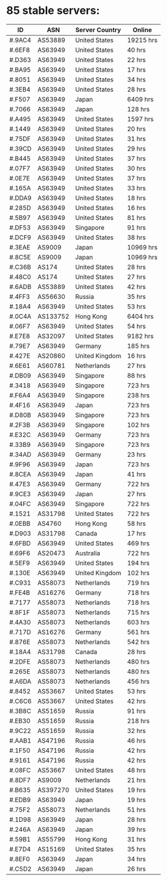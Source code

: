 # 85 stable servers:

| ID | ASN | Server Country | Online |
| ------ | ------ | ------ | ------ |
| #.9AC4 | AS53889 | United States | 19215 hrs |
| #.6EF8 | AS63949 | United States | 40 hrs |
| #.D363 | AS63949 | United States | 22 hrs |
| #.BA95 | AS63949 | United States | 17 hrs |
| #.8051 | AS63949 | United States | 34 hrs |
| #.3EB4 | AS63949 | United States | 28 hrs |
| #.F507 | AS63949 | Japan | 6409 hrs |
| #.7066 | AS63949 | Japan | 128 hrs |
| #.A495 | AS63949 | United States | 1597 hrs |
| #.1449 | AS63949 | United States | 20 hrs |
| #.75DF | AS63949 | United States | 31 hrs |
| #.39CD | AS63949 | United States | 29 hrs |
| #.B445 | AS63949 | United States | 37 hrs |
| #.07F7 | AS63949 | United States | 30 hrs |
| #.0E7E | AS63949 | United States | 37 hrs |
| #.165A | AS63949 | United States | 33 hrs |
| #.DDA9 | AS63949 | United States | 18 hrs |
| #.285D | AS63949 | United States | 16 hrs |
| #.5B97 | AS63949 | United States | 81 hrs |
| #.DF53 | AS63949 | Singapore | 91 hrs |
| #.DCF9 | AS63949 | United States | 38 hrs |
| #.3EAE | AS9009 | Japan | 10969 hrs |
| #.8C5E | AS9009 | Japan | 10969 hrs |
| #.C36B | AS174 | United States | 28 hrs |
| #.48C0 | AS174 | United States | 27 hrs |
| #.6ADB | AS53889 | United States | 42 hrs |
| #.4FF3 | AS56630 | Russia | 35 hrs |
| #.18A4 | AS63949 | United States | 53 hrs |
| #.0C4A | AS133752 | Hong Kong | 6404 hrs |
| #.06F7 | AS63949 | United States | 54 hrs |
| #.E7E8 | AS32097 | United States | 9182 hrs |
| #.79E7 | AS63949 | Germany | 185 hrs |
| #.427E | AS20860 | United Kingdom | 16 hrs |
| #.6E61 | AS60781 | Netherlands | 27 hrs |
| #.DB09 | AS63949 | Singapore | 88 hrs |
| #.3418 | AS63949 | Singapore | 723 hrs |
| #.F6A4 | AS63949 | Singapore | 238 hrs |
| #.4F16 | AS63949 | Japan | 723 hrs |
| #.D80B | AS63949 | Singapore | 723 hrs |
| #.2F3B | AS63949 | Singapore | 102 hrs |
| #.E32C | AS63949 | Germany | 723 hrs |
| #.33B9 | AS63949 | Singapore | 723 hrs |
| #.34AD | AS63949 | Germany | 23 hrs |
| #.9F96 | AS63949 | Japan | 723 hrs |
| #.8CEA | AS63949 | Japan | 41 hrs |
| #.47E3 | AS63949 | Germany | 722 hrs |
| #.9CE3 | AS63949 | Japan | 27 hrs |
| #.04FC | AS63949 | Singapore | 722 hrs |
| #.1521 | AS31798 | United States | 722 hrs |
| #.0EBB | AS4760 | Hong Kong | 58 hrs |
| #.D903 | AS31798 | Canada | 17 hrs |
| #.6FBD | AS63949 | United States | 469 hrs |
| #.69F6 | AS20473 | Australia | 722 hrs |
| #.5EF9 | AS63949 | United States | 194 hrs |
| #.130E | AS63949 | United Kingdom | 102 hrs |
| #.C931 | AS58073 | Netherlands | 719 hrs |
| #.FE4B | AS16276 | Germany | 718 hrs |
| #.7177 | AS58073 | Netherlands | 718 hrs |
| #.8F1F | AS58073 | Netherlands | 715 hrs |
| #.4A30 | AS58073 | Netherlands | 603 hrs |
| #.717D | AS16276 | Germany | 561 hrs |
| #.876E | AS58073 | Netherlands | 542 hrs |
| #.18A4 | AS31798 | Canada | 28 hrs |
| #.2DFE | AS58073 | Netherlands | 480 hrs |
| #.265E | AS58073 | Netherlands | 480 hrs |
| #.A6DA | AS58073 | Netherlands | 456 hrs |
| #.8452 | AS53667 | United States | 53 hrs |
| #.C6C6 | AS53667 | United States | 42 hrs |
| #.3B8C | AS51659 | Russia | 91 hrs |
| #.EB30 | AS51659 | Russia | 218 hrs |
| #.9C22 | AS51659 | Russia | 32 hrs |
| #.AAB1 | AS47196 | Russia | 46 hrs |
| #.1F50 | AS47196 | Russia | 42 hrs |
| #.9161 | AS47196 | Russia | 42 hrs |
| #.08FC | AS53667 | United States | 48 hrs |
| #.8DF7 | AS9009 | Netherlands | 21 hrs |
| #.B635 | AS397270 | United States | 19 hrs |
| #.EDB9 | AS63949 | Japan | 19 hrs |
| #.75F2 | AS58073 | Netherlands | 51 hrs |
| #.1D98 | AS63949 | Japan | 28 hrs |
| #.246A | AS63949 | Japan | 39 hrs |
| #.59B1 | AS55799 | Hong Kong | 31 hrs |
| #.E7D4 | AS15169 | United States | 35 hrs |
| #.8EF0 | AS63949 | Japan | 34 hrs |
| #.C5D2 | AS63949 | Japan | 26 hrs |


